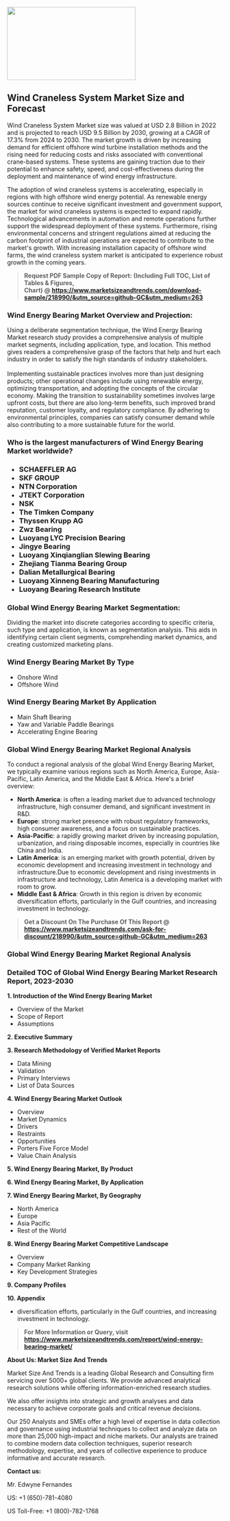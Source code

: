 <p><img class="alignnone size-medium wp-image-20088" src="https://ffe5etoiles.com/wp-content/uploads/2024/12/MST1-300x171.png" alt="" width="300" height="171" /></p><h2>Wind Craneless System Market Size and Forecast</h2><p>Wind Craneless System Market size was valued at USD 2.8 Billion in 2022 and is projected to reach USD 9.5 Billion by 2030, growing at a CAGR of 17.3% from 2024 to 2030. The market growth is driven by increasing demand for efficient offshore wind turbine installation methods and the rising need for reducing costs and risks associated with conventional crane-based systems. These systems are gaining traction due to their potential to enhance safety, speed, and cost-effectiveness during the deployment and maintenance of wind energy infrastructure.</p><p>The adoption of wind craneless systems is accelerating, especially in regions with high offshore wind energy potential. As renewable energy sources continue to receive significant investment and government support, the market for wind craneless systems is expected to expand rapidly. Technological advancements in automation and remote operations further support the widespread deployment of these systems. Furthermore, rising environmental concerns and stringent regulations aimed at reducing the carbon footprint of industrial operations are expected to contribute to the market's growth. With increasing installation capacity of offshore wind farms, the wind craneless system market is anticipated to experience robust growth in the coming years.</p></p><blockquote id="" class=""><strong>Request PDF Sample Copy of Report: (Including Full TOC, List of Tables &amp; Figures, Chart)&nbsp;@&nbsp;<strong><a href="https://www.marketsizeandtrends.com/download-sample/218990/&utm_source=github-GC&utm_medium=263" target="_blank">https://www.marketsizeandtrends.com/download-sample/218990/&utm_source=github-GC&utm_medium=263</a></strong></strong></blockquote><h3 id="" class="">Wind Energy Bearing Market&nbsp;Overview and Projection:</h3><p id="" class="">Using a deliberate segmentation technique, the Wind Energy Bearing Market research study provides a comprehensive analysis of multiple market segments, including application, type, and location. This method gives readers a comprehensive grasp of the factors that help and hurt each industry in order to satisfy the high standards of industry stakeholders. <br /> <br />Implementing sustainable practices involves more than just designing products; other operational changes include using renewable energy, optimizing transportation, and adopting the concepts of the circular economy. Making the transition to sustainability sometimes involves large upfront costs, but there are also long-term benefits, such improved brand reputation, customer loyalty, and regulatory compliance. By adhering to environmental principles, companies can satisfy consumer demand while also contributing to a more sustainable future for the world.</p><h3 id="" class="">Who is the largest manufacturers of&nbsp;Wind Energy Bearing Market worldwide?</h3><h3 class=""><p><ul><li>SCHAEFFLER AG </li><li> SKF GROUP </li><li> NTN Corporation </li><li> JTEKT Corporation </li><li> NSK </li><li> The Timken Company </li><li> Thyssen Krupp AG </li><li> Zwz Bearing </li><li> Luoyang LYC Precision Bearing </li><li> Jingye Bearing </li><li> Luoyang Xinqianglian Slewing Bearing </li><li> Zhejiang Tianma Bearing Group </li><li> Dalian Metallurgical Bearing </li><li> Luoyang Xinneng Bearing Manufacturing </li><li> Luoyang Bearing Research Institute</li></ul></p></h3><h3 id="" class="">Global&nbsp;Wind Energy Bearing Market Segmentation:</h3><p id="" class="">Dividing the market into discrete categories according to specific criteria, such type and application, is known as segmentation analysis. This aids in identifying certain client segments, comprehending market dynamics, and creating customized marketing plans.</p><h3 id="" class="">Wind Energy Bearing Market&nbsp;By Type</h3><p><p><ul><li>Onshore Wind</li><li> Offshore Wind</p></li></ul></p></p><h3 id="" class="">Wind Energy Bearing Market&nbsp;By Application</h3><p class=""><p><ul><li>Main Shaft Bearing</li><li> Yaw and Variable Paddle Bearings</li><li> Accelerating Engine Bearing</li></ul></p></p><h3 id="" class="">Global Wind Energy Bearing Market Regional Analysis</h3><p id="" class="">To conduct a regional analysis of the global Wind Energy Bearing Market, we typically examine various regions such as North America, Europe, Asia-Pacific, Latin America, and the Middle East &amp; Africa. Here's a brief overview:</p><ul><li><strong>North America</strong>: is often a leading market due to advanced technology infrastructure, high consumer demand, and significant investment in R&amp;D.</li><li><strong>Europe</strong>: strong market presence with robust regulatory frameworks, high consumer awareness, and a focus on sustainable practices.</li><li><strong>Asia-Pacific</strong>: a rapidly growing market driven by increasing population, urbanization, and rising disposable incomes, especially in countries like China and India.</li><li><strong>Latin America</strong>: is an emerging market with growth potential, driven by economic development and increasing investment in technology and infrastructure.Due to economic development and rising investments in infrastructure and technology, Latin America is a developing market with room to grow.</li><li><strong>Middle East &amp; Africa</strong>: Growth in this region is driven by economic diversification efforts, particularly in the Gulf countries, and increasing investment in technology.</li></ul><blockquote id="" class=""><strong>Get a Discount On The Purchase Of This Report @ <strong><a href="https://www.marketsizeandtrends.com/ask-for-discount/218990/&utm_source=github-GC&utm_medium=263" target="_blank">https://www.marketsizeandtrends.com/ask-for-discount/218990/&utm_source=github-GC&utm_medium=263</a></strong></strong></blockquote><h3 id="" class="">Global Wind Energy Bearing Market Regional Analysis</h3><h3 id="" class="">Detailed TOC of Global Wind Energy Bearing Market Research Report, 2023-2030</h3><p id="" class=""><strong>1. Introduction of the Wind Energy Bearing Market</strong></p><ul><li>Overview of the Market</li><li>Scope of Report</li><li>Assumptions</li></ul><p id="" class=""><strong>2. Executive Summary</strong></p><p id="" class=""><strong>3. Research Methodology of Verified Market Reports</strong></p><ul><li>Data Mining</li><li>Validation</li><li>Primary Interviews</li><li>List of Data Sources</li></ul><p id="" class=""><strong>4. Wind Energy Bearing Market Outlook</strong></p><ul><li>Overview</li><li>Market Dynamics</li><li>Drivers</li><li>Restraints</li><li>Opportunities</li><li>Porters Five Force Model</li><li>Value Chain Analysis</li></ul><p id="" class=""><strong>5. Wind Energy Bearing Market, By Product</strong></p><p id="" class=""><strong>6. Wind Energy Bearing Market, By Application</strong></p><p id="" class=""><strong>7. Wind Energy Bearing Market, By Geography</strong></p><ul><li>North America</li><li>Europe</li><li>Asia Pacific</li><li>Rest of the World</li></ul><p id="" class=""><strong>8. Wind Energy Bearing Market Competitive Landscape</strong></p><ul><li>Overview</li><li>Company Market Ranking</li><li>Key Development Strategies</li></ul><p id="" class=""><strong>9. Company Profiles</strong></p><p id="" class=""><strong>10. Appendix</strong></p><ul><li>diversification efforts, particularly in the Gulf countries, and increasing investment in technology.</li></ul><blockquote id="" class=""><strong>For More Information or Query, visit <strong><strong><a href="https://www.marketsizeandtrends.com/report/wind-energy-bearing-market/" target="_blank">https://www.marketsizeandtrends.com/report/wind-energy-bearing-market/</a></strong></strong></strong></blockquote><p id="" class=""><strong>About Us: Market Size And Trends</strong></p><p id="" class="">Market Size And Trends is a leading Global Research and Consulting firm servicing over 5000+ global clients. We provide advanced analytical research solutions while offering information-enriched research studies.</p><p id="" class="">We also offer insights into strategic and growth analyses and data necessary to achieve corporate goals and critical revenue decisions.</p><p id="" class="">Our 250 Analysts and SMEs offer a high level of expertise in data collection and governance using industrial techniques to collect and analyze data on more than 25,000 high-impact and niche markets. Our analysts are trained to combine modern data collection techniques, superior research methodology, expertise, and years of collective experience to produce informative and accurate research.</p><p id="" class=""><strong>Contact us:</strong></p><p id="" class="">Mr. Edwyne Fernandes</p><p id="" class="">US: +1 (650)-781-4080</p><p id="" class="">US Toll-Free: +1 (800)-782-1768</p>
